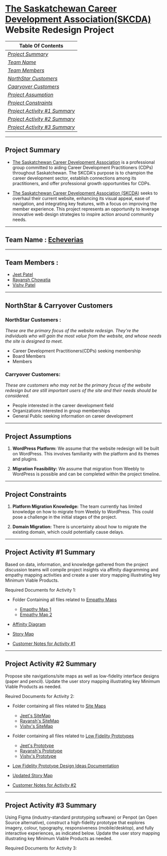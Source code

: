 # **[The Saskatchewan Career Development Association(SKCDA)](http://www.skcda.ca/) Website Redesign Project**

|  **Table Of Contents**       | 
| ------------- |
| *[Project Summary](#project-summary)*  | 
| *[Team Name](#team-name--echeverias)*   | 
| *[Team Members](#team-members)* | 
| *[NorthStar Customers](#northstar-customers)* |
| *[Caaryover Customers](#carryover-customers)* |
| *[Project Assumption](#project-assumptions)* |
| *[Project Constraints](#project-constraints)* |
| *[Project Activity #1 Summary](#project-activity-1-summary)* |
| *[Project Activity #2 Summary](#project-activity-2-summary)* |
| *[Project Activity #3 Summary](#project-activity-3-summary)* |


---

## **Project Summary**

- [The Saskatchewan Career Development Association](http://www.skcda.ca/) is a professional group committed to aiding Career Development Practitioners (CDPs) throughout Saskatchewan. The SKCDA's purpose is to champion the career development sector, establish connections among its practitioners, and offer professional growth opportunities for CDPs.

- [The Saskatchewan Career Development Association (SKCDA)](http://www.skcda.ca/) seeks to overhaul their current website, enhancing its visual appeal, ease of navigation, and integrating key features, with a focus on improving the member experience. This project represents an opportunity to leverage innovative web design strategies to inspire action around community needs.

---

## **Team Name : [Echeverias](https://github.com/Jeet0410/SKCDA-webpage/)**

---

## **Team Members :**

- [Jeet Patel](http://www.github.com/Jeet0410)
- [Rayansh Chowatia](http://www.github.com/Rayansh-Chowatia)
- [Vishv Patel](http://www.github.com/Vishvp345)

---

## **NorthStar & Carryover Customers**

### **NorthStar Customers :**

_These are the primary focus of the website redesign. They're the individuals who will gain the most value from the website, and whose needs the site is designed to meet._

- Career Development Practitioners(CDPs) seeking membership
- Board Members
- Members

### **Carryover Customers:**

_These are customers who may not be the primary focus of the website redesign but are still important users of the site and their needs should be considered._

- People interested in the career development field
- Organizations interested in group memberships
- General Public seeking information on career development

---

## **Project Assumptions**

1. **WordPress Platform:** We assume that the website redesign will be built on WordPress. This involves familiarity with the platform and its themes and plugins.

2. **Migration Feasibility:** We assume that migration from Weebly to WordPress is possible and can be completed within the project timeline.

---

## **Project Constraints**

1. **Platform Migration Knowledge:** The team currently has limited knowledge on how to migrate from Weebly to WordPress. This could pose a challenge in the initial stages of the project.

2. **Domain Migration:** There is uncertainty about how to migrate the existing domain, which could potentially cause delays.

---

## **Project Activity #1 Summary**

Based on data, information, and knowledge gathered from the project discussion teams will compile project insights via affinity diagramming and empathy mapping activities and create a user story mapping illustrating key Minimum Viable Products.

Required Documents for Activity 1:

- Folder Containing all files related to [Empathy Maps](https://github.com/Jeet0410/SKCDA-webpage/tree/main/Empathy%20Maps)
  - [Emapthy Map 1](https://github.com/Jeet0410/SKCDA-webpage/blob/main/Empathy%20Maps/empathy_map_1.pdf)
  - [Empathy Map 2](https://github.com/Jeet0410/SKCDA-webpage/blob/main/Empathy%20Maps/empathy_map_2.pdf)

- [Affinity Diagram](https://github.com/Jeet0410/SKCDA-webpage/blob/main/Affinity%20Diagram.jpg)

- [Story Map](https://github.com/Jeet0410/SKCDA-webpage/blob/main/Story%20Map/story-map.jpg)

- [Customer Notes for Activity #1](https://github.com/Jeet0410/SKCDA-webpage/blob/main/Customer%20Notes/activity%201-%20customer%20notes.pdf)

---

## **Project Activity #2 Summary**

Propose site navigations/site maps as well as low-fidelity interface designs (paper and pencil). Update the user story mapping illustrating key Minimum Viable Products as needed.

Reuired Documents for Activity 2:

- Folder containing all files related to [Site Maps](https://github.com/Jeet0410/SKCDA-webpage/tree/main/Navigation(Site)%20Maps)
    - [Jeet's SiteMap](https://github.com/Jeet0410/SKCDA-webpage/blob/main/Navigation(Site)%20Maps/SiteMap_Jeet.pdf)
    - [Rayansh's SiteMap](https://github.com/Jeet0410/SKCDA-webpage/blob/main/Navigation(Site)%20Maps/SiteMap_Rayansh.pdf)
    - [Vishv's SiteMap](https://github.com/Jeet0410/SKCDA-webpage/blob/main/Navigation(Site)%20Maps/SiteMap_Vishv.pdf)

- Folder containing all files related to [Low Fidelity Prototypes](https://github.com/Jeet0410/SKCDA-webpage/tree/main/Low-fidelity%20prototype)
    - [Jeet's Prototype](https://github.com/Jeet0410/SKCDA-webpage/blob/main/Low-fidelity%20prototype/jeet_lo-fi_prototype.pdf)
    - [Rayansh's Prototype](https://github.com/Jeet0410/SKCDA-webpage/blob/main/Low-fidelity%20prototype/rayansh_lo-fi_prototype.pdf)
    - [Vishv's Prototype](https://github.com/Jeet0410/SKCDA-webpage/blob/main/Low-fidelity%20prototype/Vishv's%20low-fidality%20map.pdf)

- [Low Fidelity Prototype Design Ideas Documentation](https://github.com/Jeet0410/SKCDA-webpage/blob/main/Low-fidelity%20prototype/lo-fi%20design%20ideas%20documentation.pdf)

- [Updated Story Map](https://github.com/Jeet0410/SKCDA-webpage/blob/main/Story%20Map/Updated_Story%20Map.png)

- [Customer Notes for Activity #2](https://github.com/Jeet0410/SKCDA-webpage/blob/main/Customer%20Notes/activity%202-%20Customer%20Notes.pdf)

------

## **Project Activity #3 Summary**

Using Figma (industry-standard prototyping software) or Penpot (an Open Source alternative), construct a high-fidelity prototype that explores imagery, colour, typography, responsiveness (mobile/desktop), and fully interactive experiences, as indicated below. Update the user story mapping illustrating key Minimum Viable Products as needed.

Required Documents for Activity 3:


